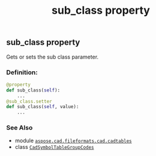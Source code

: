 ﻿---
title: sub_class property
second_title: Aspose.CAD for Python via .NET API References
description: 
type: docs
weight: 170
url: /aspose.cad.fileformats.cad.cadtables/cadsymboltablegroupcodes/sub_class/
is_root: false
---

## sub_class property


Gets or sets the sub class parameter.
### Definition:
```python
@property
def sub_class(self):
    ...
@sub_class.setter
def sub_class(self, value):
    ...
```

### See Also
* module [`aspose.cad.fileformats.cad.cadtables`](../../)
* class [`CadSymbolTableGroupCodes`](/cad/python-net/aspose.cad.fileformats.cad.cadtables/cadsymboltablegroupcodes)

